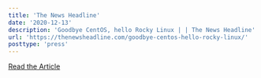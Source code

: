 ```yaml
---
title: 'The News Headline'
date: '2020-12-13'
description: 'Goodbye CentOS, hello Rocky Linux | | The News Headline'
url: 'https://thenewsheadline.com/goodbye-centos-hello-rocky-linux/'
posttype: 'press'
---
```

[Read the Article](https://thenewsheadline.com/goodbye-centos-hello-rocky-linux/)